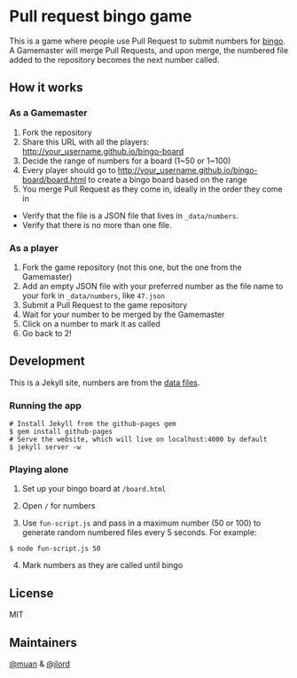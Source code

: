 # Pull request bingo game

This is a game where people use Pull Request to submit numbers for [bingo](https://en.wikipedia.org/wiki/Bingo_(U.S.)). A Gamemaster will merge Pull Requests, and upon merge, the numbered file added to the repository becomes the next number called. 

## How it works

### As a Gamemaster

1. Fork the repository
2. Share this URL with all the players: http://your_username.github.io/bingo-board
3. Decide the range of numbers for a board (1~50 or 1~100)
4. Every player should go to http://your_username.github.io/bingo-board/board.html to create a bingo board based on the range
5. You merge Pull Request as they come in, ideally in the order they come in
  * Verify that the file is a JSON file that lives in `_data/numbers`.
  * Verify that there is no more than one file.

### As a player

1. Fork the game repository (not this one, but the one from the Gamemaster)
2. Add an empty JSON file with your preferred number as the file name to your fork in `_data/numbers`, like `47.json`
3. Submit a Pull Request to the game repository
4. Wait for your number to be merged by the Gamemaster
5. Click on a number to mark it as called
6. Go back to 2!

## Development

This is a Jekyll site, numbers are from the [data files](http://jekyllrb.com/docs/datafiles/).

### Running the app

```shell
# Install Jekyll from the github-pages gem
$ gem install github-pages
# Serve the website, which will live on localhost:4000 by default
$ jekyll server -w
```

### Playing alone

1. Set up your bingo board at `/board.html`

2. Open `/` for numbers

3. Use `fun-script.js` and pass in a maximum number (50 or 100) to generate random numbered files every 5 seconds. For example:

  ```shell
  $ node fun-script.js 50
  ```

4. Mark numbers as they are called until bingo

## License

MIT

## Maintainers

[@muan](/muan) & [@jlord](/jlord)